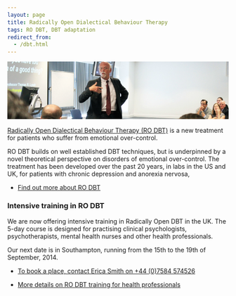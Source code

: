 ```yaml
---
layout: page
title: Radically Open Dialectical Behaviour Therapy
tags: RO DBT, DBT adaptation
redirect_from:
  - /dbt.html
---
```



![](/images/presentation.png)

[Radically Open Dialectical Behaviour Therapy (RO DBT)](/about/) is a new treatment for patients who suffer from emotional over-control.

RO DBT builds on well established DBT techniques, but is underpinned by a novel theoretical perspective on disorders of emotional over-control. The treatment has been developed over the past 20 years, in labs in the US and UK, for patients with chronic depression and anorexia nervosa,

- [Find out more about RO DBT](/about/)


### Intensive training in RO DBT

We are now offering intensive training in Radically Open DBT in the UK. The 5-day course is designed for practising clinical psychologists, psychotherapists, mental health nurses and other health professionals.

Our next date is in Southampton, running from the 15th to the 19th of September, 2014.


- [To book a place, contact Erica Smith on +44 (0)7584 574526](/contact/)

- [More details on RO DBT training for health professionals](/professionals/)

